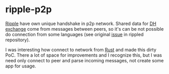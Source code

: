 # ripple-p2p

[Ripple](https://ripple.com/) have own unique handshake in p2p network. Shared data for [DH exchange](https://en.wikipedia.org/wiki/Diffie%E2%80%93Hellman_key_exchange) come from messages between peers, so it's can be not possible do connection from some languages (see original [issue](https://github.com/ripple/rippled/issues/2413) in rippled repository).

I was interesting how connect to network from [Rust](https://www.rust-lang.org/) and made this dirty PoC. There a lot of space for improvements and I recognize this, but I was need only connect to peer and parse incoming messages, not create some app for usage.
